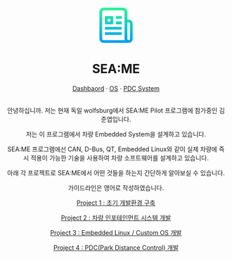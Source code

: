 <br />
<div align="center">
  <a href="https://github.com/othneildrew/Best-README-Template">
    <img src="logo.png" alt="Logo" width="80" height="80">
  </a>

  <h1 align="center">SEA:ME</h3>


  <p align="center">
    <a href="https://github.com/jun-yub-kim/SEA-ME/tree/master/Project2">Dashbaord</a>
    ·
    <a href="https://github.com/jun-yub-kim/SEA-ME/tree/master/Project3">OS</a>
    ·
    <a href="https://github.com/jun-yub-kim/SEA-ME/tree/master/Project4">PDC System</a>
  </p>
</div>


<div align="center">
<br>
안녕하십니까. 저는 현재 독일 wolfsburg에서 SEA:ME Pilot 프로그램에 참가중인 김준엽입니다.

저는 이 프로그램에서 차량 Embedded System을 설계하고 있습니다.

SEA:ME 프로그램에선 CAN, D-Bus, QT, Embedded Linux와 같이 실제 차량에 즉시 적용이 가능한 기술을 사용하여 차량 소프트웨어를 설계하고 있습니다.

아래 각 프로젝트로 SEA:ME에서 어떤 것들을 하는지 간단하게 알아보실 수 있습니다.

가이드라인은 영어로 작성하였습니다.

[Project 1 : 초기 개발환경 구축](https://github.com/jun-yub-kim/SEA-ME/blob/master/Project1)

[Project 2 : 차량 인포테인먼트 시스템 개발](https://github.com/jun-yub-kim/SEA-ME/blob/master/Project2)

[Project 3 : Embedded Linux / Custom OS 개발](https://github.com/jun-yub-kim/SEA-ME/tree/master/Project3)

[Project 4 : PDC(Park Distance Control) 개발](https://github.com/jun-yub-kim/SEA-ME/tree/master/Project4)

</div>